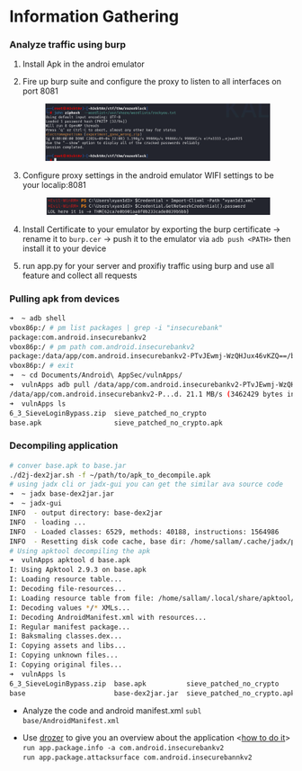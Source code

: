 # Information Gathering

### Analyze traffic using burp

1. Install Apk in the androi emulator&#x20;
2.  Fire up burp suite and configure the proxy to listen to all interfaces on port 8081

    <figure><img src="../../.gitbook/assets/image (43).png" alt=""><figcaption></figcaption></figure>
3.  Configure proxy settings in the android emulator WIFI settings to be your localip:8081

    <figure><img src="../../.gitbook/assets/image (44).png" alt=""><figcaption></figcaption></figure>
4. Install Certificate to your emulator by exporting the burp certificate -> rename it to `burp.cer` -> push it to the emulator via `adb push <PATH>` then install it to your device
5. run app.py for your server and proxifiy traffic using burp and use all feature and collect all requests

### Pulling apk from devices

```bash
➜  ~ adb shell
vbox86p:/ # pm list packages | grep -i "insecurebank"
package:com.android.insecurebankv2
vbox86p:/ # pm path com.android.insecurebankv2
package:/data/app/com.android.insecurebankv2-PTvJEwmj-WzQHJux46vKZQ==/base.apk
vbox86p:/ # exit
➜  ~ cd Documents/Android\ AppSec/vulnApps/                        
➜  vulnApps adb pull /data/app/com.android.insecurebankv2-PTvJEwmj-WzQHJux46vKZQ==/base.apk
/data/app/com.android.insecurebankv2-P...d. 21.1 MB/s (3462429 bytes in 0.157s)
➜  vulnApps ls
6_3_SieveLoginBypass.zip  sieve_patched_no_crypto
base.apk                  sieve_patched_no_crypto.apk
```

### Decompiling application

```bash
# conver base.apk to base.jar
./d2j-dex2jar.sh -f ~/path/to/apk_to_decompile.apk  
# using jadx cli or jadx-gui you can get the similar ava source code 
➜  ~ jadx base-dex2jar.jar
➜  ~ jadx-gui 
INFO  - output directory: base-dex2jar
INFO  - loading ...
INFO  - Loaded classes: 6529, methods: 40188, instructions: 1564986
INFO  - Resetting disk code cache, base dir: /home/sallam/.cache/jadx/projects/base-dex2jar-4b505a6f3e3bda1e1de8b834d5846214/code
# Using apktool decompiling the apk
➜  vulnApps apktool d base.apk 
I: Using Apktool 2.9.3 on base.apk
I: Loading resource table...
I: Decoding file-resources...
I: Loading resource table from file: /home/sallam/.local/share/apktool/framework/1.apk
I: Decoding values */* XMLs...
I: Decoding AndroidManifest.xml with resources...
I: Regular manifest package...
I: Baksmaling classes.dex...
I: Copying assets and libs...
I: Copying unknown files...
I: Copying original files...
➜  vulnApps ls
6_3_SieveLoginBypass.zip  base.apk          sieve_patched_no_crypto
base                      base-dex2jar.jar  sieve_patched_no_crypto.apk
```

* Analyze the code and android manifest.xml `subl base/AndroidManifest.xml`&#x20;
*   Use [drozer](https://github.com/WithSecureLabs/drozer) to give you an overview about the application <[how to do it](https://www.udemy.com/course/the-complete-guide-to-android-bug-bounty-penetration-tests/learn/lecture/23034166#overview)> \
    `run app.package.info -a com.android.insecurebankv2`\
    `run app.package.attacksurface com.android.insecurebannkv2`

    <figure><img src="../../.gitbook/assets/image (16) (1).png" alt=""><figcaption></figcaption></figure>
